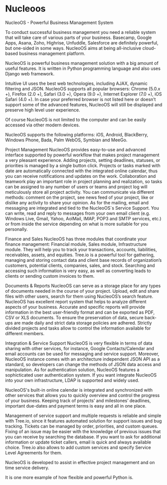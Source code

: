 # Nucleoos
NucleoOS - Powerful Business Management System

To conduct successful business management you need a reliable system that will take care of various parts of your business. Basecamp, Google Apps, Asana, Zoho, Highrise, Unfuddle, Salesforce are definitely powerful, but one-sided in some ways. NucleoOS aims at being all-inclusive cloud-based business management platform. 

NucleoOS is powerful business management solution with a big amount of useful features. It is written in Python programming language and also uses Django web framework. 

Intuitive UI uses the best web technologies, including AJAX, dynamic filtering and JSON. NucleoOS supports all popular browsers: Chrome (5.0.x +), Firefox (2.0 +), Safari (3.0 +), Opera (9.0 +), Internet Explorer (7.0 +), iOS Safari (4.0 +). In case your preferred browser is not listed here or doesn’t support some of the advanced features, NucleoOS will still be displayed and preserve high level user experience. 

Of course NucleoOS is not limited to the computer and can be easily accessed via other modern devices. 

NucleoOS supports the following platforms: iOS, Android, BlackBerry, Windows Phone, Bada, Palm WebOS, Symbian and MeeGo.

Project Management
NucleoOS provides easy-to-use and advanced interface supported by powerful workflow that makes project management a very pleasant experience. Adding projects, setting deadlines, statuses, or priorities is managed by a single button click. Projects or tasks marked with date are automatically connected with the integrated online calendar, thus you can receive notifications and updates on the work. 
Collaboration and teamwork play an important role in project planning and realization, so tasks can be assigned to any number of users or teams and project log will meticulously store all project activity. You can communicate via different methods: comment on the project, see news feed of your project, like or dislike any activity to share your opinion. 
As for the mailing, email and messaging are integrated and tied to the NucleoOS´s Service Support. You can write, read and reply to messages from your own email client (e.g. Windows Live, Gmail, Yahoo, AolMail, IMAP, POP3 and SMTP services, etc.) or from inside the service depending on what is more suitable for you personally.

Finance and Sales
NucleoOS has three modules that coordinate your finance management: Financial module, Sales module, Infrastructure module. They will help you to track your transactions, accounts, liabilities, receivables, assets, and equities. 
Tree.io is a powerful tool for gathering, managing and storing contact data and client base records of organization’s customers, potential clients, companies, sales, and stock. Searching and accessing such information is very easy, as well as converting leads to clients or sending custom invoices to them.

Documents & Reports
NucleoOS can serve as a storage place for any types of documents needed in the course of your project. Upload, edit and share files with other users, search for them using NucleoOS’s search feature. 
NucleoOS has excellent report system that helps to analyze different aspects of your business. Accurate and specific reports will provide information in the best user-friendly format and can be exported as PDF, CSV or XLS documents. 
To ensure the preservation of data, secure back-ups are made daily and strict data storage policies are adhered. Strictly divided projects and tasks allow to control the information available for different members.

Integration & Service Support
NucleoOS is very flexible in terms of data sharing with other services, for instance, Google Contacts/Calendar and email accounts can be used for messaging and service support. Moreover, NucleoOS instance comes with an architecture independent JSON API as a standard, so developers can change the methods of JSON data access and manipulation. As for authentication solution, NucleoOS features a sophicticated user authentication system. If you want integrate NucleoOS into your own infrastructure, LDAP is supported and widely used. 

NucleoOS's built-in online calendar is integrated and synchronized with other services that allows you to quickly overview and control the progress of your business. Keeping track of projects’ and milestones’ deadlines, important due-dates and payment terms is easy and all in one place.

Management of service support and multiple requests is reliable and simple with Tree.io, since it features automated solution for support issues and bug tracking. Tickets can be managed by order, priorities, and custom queues. Fixing of an issue may be easier with the knowledge of previous issues that you can receive by searching the database. If you want to ask for additional information or update ticket callers, email is quick and always available choice. Tree.io also allows to add custom services and specify Service Level Agreements for them.

NucleoOS is developed to assist in effective project management and on time service delivery. 

It is one more example of how flexible and powerful Python is. 
